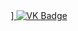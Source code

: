 <div id="badges" align ="center">
  <a href= "https://vk.com/Георгий"
     [<img src="https://img.shields.io/badge/VK-blue?style=for-the-badge&logo=VK&logoColor=white" alt="VK Badge"/>]
    </a>
    <a href= "https://mail.google.com/mail/u/0/#inbox">
      <img src="https://img.shields.io/badge/Email-red?style=for-the-badge&logo=Gmail&logoColor=white" alt="VK Badge"/>
    </a>
  </div>

     
  
